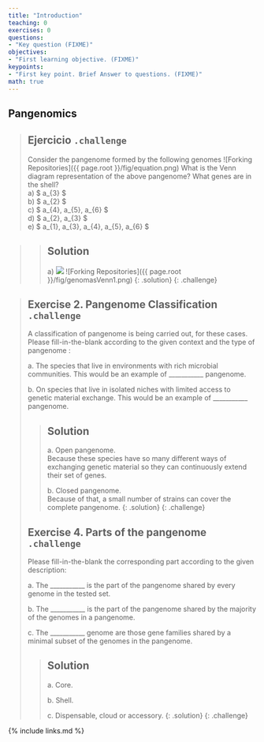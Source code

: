 ```yaml
---
title: "Introduction"
teaching: 0
exercises: 0
questions:
- "Key question (FIXME)"
objectives:
- "First learning objective. (FIXME)"
keypoints:
- "First key point. Brief Answer to questions. (FIXME)"
math: true
---
```


## Pangenomics

> ## Ejercicio `.challenge`
> Consider the pangenome formed by the following genomes
> ![Forking Repositories]({{ page.root }}/fig/equation.png)
> What is the Venn diagram representation of the above pangenome?
> What genes are in the shell?<br>
> a) $ a_{3} $ <br>
> b) $ a_{2} $ <br>
> c) $ a_{4}, a_{5}, a_{6} $ <br>
> d) $ a_{2}, a_{3} $ <br>
> e) $ a_{1}, a_{3}, a_{4}, a_{5}, a_{6} $ <br>
<!-- > a) <img src="https://render.githubusercontent.com/render/math?math=a_{3}"><br>
> b) <img src="https://render.githubusercontent.com/render/math?math=a_{2}"><br>
> c) <img src="https://render.githubusercontent.com/render/math?math=a_{1}, a_{4}, a_{5}, a_{6}"><br>
> d) <img src="https://render.githubusercontent.com/render/math?math=a_{2}, a_{3}"><br>
> e) <img src="https://render.githubusercontent.com/render/math?math=a_{1}, a_{3}, a_{4}, a_{5}, a_{6}"><br>
> f) $a_{2}$ -->
> > ## Solution
> > a) <img src="https://render.githubusercontent.com/render/math?math=a_{3}">
> > ![Forking Repositories]({{ page.root }}/fig/genomasVenn1.png)
> {: .solution}
{: .challenge}

<!-- Esto es la expresion en LaTex
hola $E = mc^2$ -->

> ## Exercise 2. Pangenome Classification `.challenge`
> A classification of pangenome is being carried out, for these cases. Please fill-in-the-blank according to the given context and the type of pangenome :  
> 
> a. The species that live in environments with rich microbial communities. This would be an example of ___________ pangenome.  
> 
> b. On species that live in isolated niches with limited access to genetic material exchange. This would be an example of ___________ pangenome.  
> 
> > ## Solution
> >a. Open pangenome.  
> > Because these species have so many different ways of exchanging genetic material so they can continuously extend their set of genes.  
> >
> >b. Closed pangenome.  
> > Because of that, a small number of strains can cover the complete pangenome. 
> {: .solution}
{: .challenge}
> ## Exercise 4. Parts of the pangenome `.challenge`
> Please fill-in-the-blank the corresponding part according to the given description:  
> 
> a. The ___________ is the part of the pangenome shared by every genome in the tested set.  
> 
> b. The ___________ is the part of the pangenome shared by the majority of the genomes in a pangenome.  
> 
> c. The ___________ genome are those gene families shared by a minimal subset of the genomes in the pangenome.
> > ## Solution
> >a. Core.  
> >
> >b. Shell.
> >
> >c. Dispensable, cloud or accessory.
> {: .solution}
{: .challenge}

{% include links.md %}

